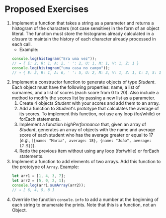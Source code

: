 # Proposed Exercises

1. Implement a function that takes a string as a parameter and returns a histogram of the characters (not case sensitive) in the form of an object literal. The function must store the histograms already calculated in a *closure* to maintain the history of each character already processed in each call.
    - Example:
    ```js
    console.log(histogram("Era uma vez"));
    // → { E: 2, R: 1, A: 2, ' ': 2, U: 1, M: 1, V: 1, Z: 1 }
    console.log(histogram("uma casa no campo"));
    // → { E: 2, R: 1, A: 6, ' ': 5, U: 2, M: 3, V: 1, Z: 1, C: 2, S: 1, N: 1, O: 2, P: 1 }
    ```
2. Implement a constructor function to generate objects of type *Student*. Each object must have the following properties: name, a list of surnames, and a list of scores (each score from 0 to 20). Also include a method to modify the scores list by passing a new list as a parameter.
    1. Create 4 objects *Student* with your scores and add them to an array.
    2. Add a function to *Student*'s prototype that calculates the average of its scores. To implement this function, not use any loop (for/while) or forEach statements.
    3. Implement a function *highPerformance* that, given an array of *Student*, generates an array of objects with the name and average score of each student who has the average greater or equal to 17 (*e.g.*, `[{name: "Maria", average: 18}, {name: "João", average: 17.5}]`).
    4. Redo the previous item without using any loop (for/while) or forEach statements.
3. Implement a function to add elements of two arrays. Add this function to the prototype of `Array`. Example:
    ```javascript
    let arr1 = [1, 4, 3, 7];
    let arr2 = [5, 0, 2, 1];
    console.log(arr1.sumArray(arr2));
    // → [ 6, 4, 5, 8 ]
    ```
4. Override the function `console.info` to add a number at the beginning of each string to enumerate the prints. Note that this is a function, not an Object.

